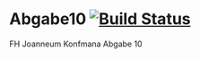 # Abgabe10 [![Build Status](https://travis-ci.org/agrippa1994/abgabe10.svg?branch=master)](https://travis-ci.org/agrippa1994/abgabe10)
FH Joanneum Konfmana Abgabe 10
